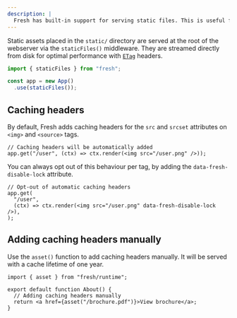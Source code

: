 ```yaml
---
description: |
  Fresh has built-in support for serving static files. This is useful for serving images, CSS, and other static assets.
---
```


Static assets placed in the `static/` directory are served at the root of the
webserver via the `staticFiles()` middleware. They are streamed directly from
disk for optimal performance with
[`ETag`](https://developer.mozilla.org/en-US/docs/Web/HTTP/Reference/Headers/ETag)
headers.

```ts main.ts
import { staticFiles } from "fresh";

const app = new App()
  .use(staticFiles());
```

## Caching headers

By default, Fresh adds caching headers for the `src` and `srcset` attributes on
`<img>` and `<source>` tags.

```tsx main.tsx
// Caching headers will be automatically added
app.get("/user", (ctx) => ctx.render(<img src="/user.png" />));
```

You can always opt out of this behaviour per tag, by adding the
`data-fresh-disable-lock` attribute.

```tsx main.tsx
// Opt-out of automatic caching headers
app.get(
  "/user",
  (ctx) => ctx.render(<img src="/user.png" data-fresh-disable-lock />),
);
```

## Adding caching headers manually

Use the `asset()` function to add caching headers manually. It will be served
with a cache lifetime of one year.

```tsx routes/about.tsx
import { asset } from "fresh/runtime";

export default function About() {
  // Adding caching headers manually
  return <a href={asset("/brochure.pdf")}>View brochure</a>;
}
```
